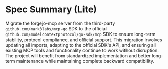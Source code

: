 # Spec Summary (Lite)

Migrate the forgejo-mcp server from the third-party `github.com/mark3labs/mcp-go` SDK to the official `github.com/modelcontextprotocol/go-sdk/mcp` SDK to ensure long-term stability, protocol compliance, and official support. This migration involves updating all imports, adapting to the official SDK's API, and ensuring all existing MCP tools and functionality continue to work without disruption. The project will benefit from standardized implementation and better long-term maintenance while maintaining complete backward compatibility.